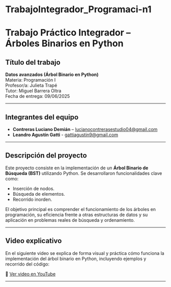 # TrabajoIntegrador_Programaci-n1

# Trabajo Práctico Integrador – Árboles Binarios en Python

## Título del trabajo
**Datos avanzados (Árbol Binario en Python)**  
Materia: Programación I  
Profesor/a: Julieta Trapé  
Tutor: Miguel Barrera Oltra  
Fecha de entrega: 09/06/2025

---

## Integrantes del equipo

- **Contreras Luciano Demián** – lucianocontrerasestudio04@gmail.com  
- **Leandro Agustín Gatti** - gattiagustin9@gmail.com

---

## Descripción del proyecto

Este proyecto consiste en la implementación de un **Árbol Binario de Búsqueda (BST)** utilizando Python. Se desarrollaron funcionalidades clave como:

- Inserción de nodos.
- Búsqueda de elementos.
- Recorrido inorden.

El objetivo principal es comprender el funcionamiento de los árboles en programación, su eficiencia frente a otras estructuras de datos y su aplicación en problemas reales de búsqueda y ordenamiento.

---

## Video explicativo

En el siguiente video se explica de forma visual y práctica cómo funciona la implementación del árbol binario en Python, incluyendo ejemplos y recorrido del código:

🔗 [Ver video en YouTube](https://youtu.be/H4zDKhQnc6I)

---
